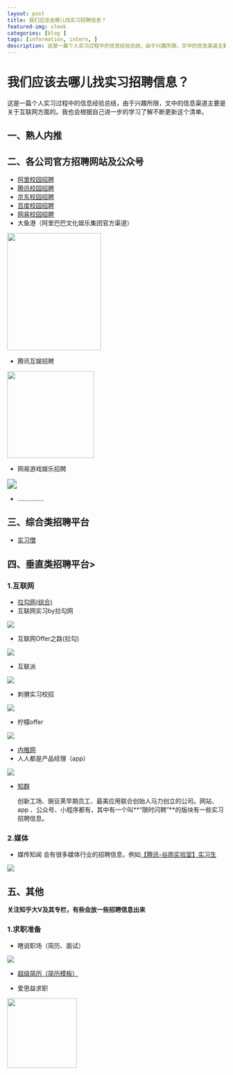```yaml
---
layout: post
title: 我们应该去哪儿找实习招聘信息？
featured-img: sleek
categories: [blog ]
tags: [information, intern, ]
description: 这是一篇个人实习过程中的信息经验总结，由于兴趣所限，文中的信息渠道主要是关于互联网方面的。我也会根据自己进一步的学习了解不断更新这个清单。
---
```


<h1>我们应该去哪儿找实习招聘信息？</h1>

这是一篇个人实习过程中的信息经验总结，由于兴趣所限，文中的信息渠道主要是关于互联网方面的。我也会根据自己进一步的学习了解不断更新这个清单。

<h2>一、熟人内推</h2>

<h2>二、各公司官方招聘网站及公众号</h2>

- [阿里校园招聘](https://campus.alibaba.com)
- [腾讯校园招聘](https://join.qq.com)
- [京东校园招聘](http://campus.jd.com/home)
- [百度校园招聘](https://talent.baidu.com/external/baidu/campus.html)
- [网易校园招聘](http://campus.163.com/#/home)
- 大鱼港（阿里巴巴文化娱乐集团官方渠道）
<div align="left"><img src="https://mmbiz.qpic.cn/mmbiz_gif/McGug2E8vJdQ78sMeZhsM5t7qkwxGnibsXiawPOp23UHRxGFDsCvr6aq5ZWMiadU5NmqBTwIqdJX6VzCq64dsDm6Q/640?wxfrom=5&wx_lazy=1" width="216px" height="270px" />

</div>

- 腾讯互娱招聘

<div align="left"> <img src="https://mmbiz.qpic.cn/mmbiz_jpg/VniaibzdaZVRg0aRmLWtiaTU6ib9qO418vcg4IVW8Q4nUzcQ0Jgxicl9JCFibHYqQH1c2bwV6ktJHebs3k5mPQb1bVUQ/640?wx_fmt=jpeg&wxfrom=5&wx_lazy=1" width="200px" height="200px"/></div>

- 网易游戏娱乐招聘

<div align="left"><img src="https://mp.weixin.qq.com/mp/qrcode?scene=10000004&size=102&__biz=MzAwMzk4MDIxMw==&mid=100001072&idx=1&sn=5e25007ae54611eae36799c2167fe09a&send_time=" style="zoom:140%"/></div>

- ...............

<h2>三、综合类招聘平台</h2>

- [实习僧](https://www.shixiseng.com)

<h2>四、垂直类招聘平台></h2>

<h3>1.互联网</h3>

- [拉勾网(综合)](https://www.lagou.com/)
- 互联网实习by拉勾网

<div align="left"><img src="https://mp.weixin.qq.com/mp/qrcode?scene=10000004&size=102&__biz=MzA3ODg0NDEzMA==&mid=2654126395&idx=1&sn=3fac29ba41bcb1a527ef0bd5af576fd5&send_time=" /><div>

- 互联网Offer之路(拉勾)

<div align="left"><img src="https://mp.weixin.qq.com/mp/qrcode?scene=10000004&size=102&__biz=MzI4NTYyMDU0OQ==&mid=2247487352&idx=1&sn=1b03194e871b81fafab29a9636251195&send_time="></div>

- 互联派

<div align="left"><img src="https://mp.weixin.qq.com/mp/qrcode?scene=10000004&size=102&__biz=MzI1ODc4MzMwMQ==&mid=2247490396&idx=4&sn=aec81a068cfb1dfb78b3b0ad4f950281&send_time=" /></div>

- 刺猬实习校招

<div align="left"><img src="https://mp.weixin.qq.com/mp/qrcode?scene=10000004&size=102&__biz=MjM5Mjc4NzkyNw==&mid=2674570839&idx=1&sn=f053aa0415af033589f478d1aa481eb6&send_time="></div>

- 柠檬offer

<div align="left"><img src="https://mp.weixin.qq.com/mp/qrcode?scene=10000004&size=102&__biz=MzIyNTM5NTE4Mw==&mid=2247485641&idx=1&sn=49dfd94824e555beec6122acddcc3573&send_time="></div>

- [内推网](http://www.neitui.me)
- 人人都是产品经理（app）

<div align="left"><img src="http://image.woshipm.com/build/img/footer-appdownload.png"></div>

- [知群](http://study.zuimeia.com/) 

  创新工场、豌豆荚早期员工、最美应用联合创始人马力创立的公司。网站、app 、公众号、小程序都有，其中有一个叫**“限时闪聘”**的版块有一些实习招聘信息。

<h3>2.媒体</h3>

- 媒传知闻
  会有很多媒体行业的招聘信息，例如[【腾讯-谷雨实验室】实习生](https://mp.weixin.qq.com/s/AT3LqsrKThqbNp42zGMe8A)

<div align="left"><img src="https://mp.weixin.qq.com/mp/qrcode?scene=10000004&size=102&__biz=MzU3ODI1NTkxMw==&mid=100000004&idx=1&sn=77169ca0963396cf1164a55f527c39f5&send_time=" /></div>



<h2>五、其他</h2>

**关注知乎大V及其专栏，有些会放一些招聘信息出来**

<h3>1.求职准备</h3>

- 瞎说职场（简历、面试）

<div align="left"><img src="https://mp.weixin.qq.com/mp/qrcode?scene=10000004&size=102&__biz=MjM5MDQ1NjM2Mw==&mid=2448232967&idx=1&sn=ed4aa1f6c0180d303e85835da71d89ca&send_time="></div>

- [超级简历（简历模板）](https://www.wondercv.com/)

- 爱思益求职
<div align="left"><img src="https://mmbiz.qpic.cn/mmbiz_png/icv0PGqotHXtS2EGpNo8TknA5Qwos4pZqTlfxkC3FOWMb8eORCUla8k25ayd4rPN6JkN85yvWQyd5k1OiaD7g2kw/640?wxfrom=5&wx_lazy=1" width="160px" height="160px"></div>
